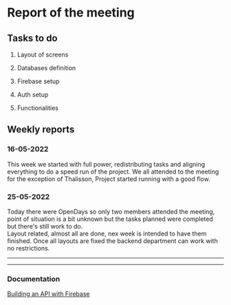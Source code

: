 # Report of the meeting 

## Tasks to do 

1. Layout of screens

2. Databases definition 
3. Firebase setup
4. Auth setup 
5. Functionalities


<p></p>




## Weekly reports
### 16-05-2022

This week we started with full power, redistributing tasks and aligning everything to 
do a speed run of the project. We all attended to the meeting for the exception of Thalisson,
Project started running with a good flow.

### 25-05-2022
Today there were OpenDays so only two members attended the meeting, point of situation is a bit unknown 
but the tasks planned were completed but there's still work to do.  
Layout related, almost all are done, nex week is intended to have them finished.
Once all layouts are fixed the backend department can work with no restrictions. 







---
---
### Documentation

[Building an API with Firebase](https://indepth.dev/posts/1084/building-an-api-with-firebase "In depth Dev")

